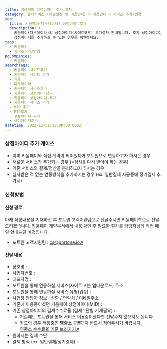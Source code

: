 ```yaml
---
title: 키움페이 상점아이디 추가 절차
category: 결제서비스 (채널설정 및 이용안내) > 이용안내 > 서비스 추가/변경
seo:
  title: 키움페이(다우데이타) 상점아이디추가
  description: >-
    키움페이(다우데이타)의 상점아이디(사이트코드) 추가절차 안내입니다. 추가 상점아이디는 포트원 호스팅사를 기준으로 수수료가 적용되며,
    상점아이디를 추가하실 수 있는 경우를 확인하세요.
tags:
  - 키움페이
  - 서비스추가/변경
pgCompanies:
  - 키움페이
searchTags:
  - 키움페이 사이트추가
  - 키움페이 사이트 추가
  - 키움
  - 다우데이타
  - 키움페이 서비스추가
  - 키움페이 상점아이디추가
  - 키움페이 상점아이디 추가
  - 키움페이 서비스 추가
  - MID 추가
  - MID추가
  - 상점아이디 추가
  - 상점아이디추가
datetime: 2023-12-31T15:00:00.000Z
---
```


<Callout content="키움페이 상점아이디 추가 절차를 안내해드립니다. 추가되는 상점아이디는 포트원 호스팅사를 기준으로 수수료가 적용되는 점 참고해주세요." />

<Callout title="포트원 기준 결제대행사 수수료 보러가기↗" />

### **상점아이디 추가 케이스**

<Callout content="포트원 정책에 의하여 기존에 포트원을 통하지 않고 계약된 상점아이디는 포트원 서비스 사용이 불가합니다. 새로운 포트원용 상점아이디를 추가 발급 받으신 후 이용해주시기 바랍니다." title="참고사항" icon="💡" />

- 이미 키움페이와 직접 계약이 되어있다가 포트원으로 연동하고자 하시는 경우
- 새로운 서비스가 추가되는 경우 (=심사를 다시 받아야 하는 경우)
- 기존 서비스와 결제/정산을 분리하고자 하시는 경우
- 심사받은 적 없는 연동방식을 추가하시는 경우 (ex. 일반결제 사용중에 정기결제 추가시)

### **신청방법**

#### **신청 경로**

아래 작성내용을 기재하신 후 포트원 고객지원팀으로 전달주시면 키움페이측으로 전달드리겠습니다. 키움페이 계약부서에서 내용 확인 후 필요한 절차를 담당자님께 직접 메일 안내드릴 예정입니다.

- 포트원 고객지원팀 : [cs@portone.io↗](mailto:cs@portone.io)

#### **전달 내용**

- 상호명 :
- 사업자번호 :
- 대표자명 :
- 포트원을 통해 연동하실 서비스(사이트 또는 앱다운로드) 주소 :
- 포트원을 통해 연동하실 서비스 유형(업종) :
- 사업장 담당자 정보 : 성함 / 연락처 / 이메일주소
- 기존에 이용중이셨던 키움페이 상점아이디(MID) :
- 기존 상점아이디의 결제수수료율 (결제수단별 기재필요) :
  - 기존에도 포트원을 통해 서비스 이용중이셨다면 전달주지 않으셔도 됩니다.
  - 카드의 경우 적용중인 **영중소 구분**까지 반드시 적어주시기 바랍니다.\
    [영중소 수수료율 기준 보러가기↗](https://help.portone.io/content/small-business-commission-fee)
- 원하시는 결제 수단 :
- 결제 방식 (ex. 일반결제/정기결제) :
